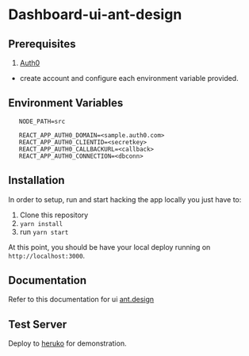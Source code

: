 # Dashboard-ui-ant-design

## Prerequisites

1. [Auth0]( https://auth0.com/ )
- create account and configure each environment variable provided.

## Environment Variables
 ```env
    NODE_PATH=src
	
	REACT_APP_AUTH0_DOMAIN=<sample.auth0.com>
	REACT_APP_AUTH0_CLIENTID=<secretkey>
	REACT_APP_AUTH0_CALLBACKURL=<callback>
	REACT_APP_AUTH0_CONNECTION=<dbconn>
 ```

## Installation
In order to setup, run and start hacking the app locally you just have to:

1. Clone this repository
2. `yarn install`
3. run `yarn start`

At this point, you should be have your local deploy running on `http://localhost:3000`.

## Documentation
Refer to this documentation for ui [ant.design]( https://ant.design/docs/react/use-with-create-react-app )

## Test Server
Deploy to [heruko]( https://dashboard-ui-ant-design.herokuapp.com/ ) for demonstration.